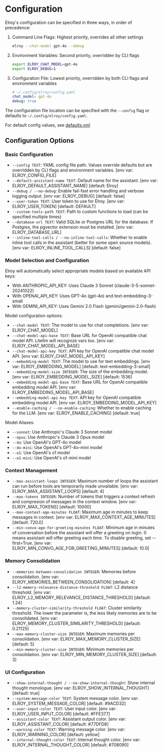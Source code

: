 # Configuration

Elroy's configuration can be specified in three ways, in order of precedence:

1. Command Line Flags: Highest priority, overrides all other settings
   ```bash
   elroy --chat-model gpt-4o --debug
   ```

2. Environment Variables: Second priority, overridden by CLI flags
   ```bash
   export ELROY_CHAT_MODEL=gpt-4o
   export ELROY_DEBUG=1
   ```

3. Configuration File: Lowest priority, overridden by both CLI flags and environment variables
   ```yaml
   # ~/.config/elroy/config.yaml
   chat_model: gpt-4o
   debug: true
   ```

The configuration file location can be specified with the `--config` flag or defaults to `~/.config/elroy/config.yaml`.

For default config values, see [defaults.yml](../elroy/defaults.yml)

## Configuration Options

### Basic Configuration
* `--config TEXT`: YAML config file path. Values override defaults but are overridden by CLI flags and environment variables. [env var: ELROY_CONFIG_FILE]
* `--default-assistant-name TEXT`: Default name for the assistant. [env var: ELROY_DEFAULT_ASSISTANT_NAME] [default: Elroy]
* `--debug / --no-debug`: Enable fail-fast error handling and verbose logging output. [env var: ELROY_DEBUG] [default: false]
* `--user-token TEXT`: User token to use for Elroy. [env var: ELROY_USER_TOKEN] [default: DEFAULT]
* `--custom-tools-path TEXT`: Path to custom functions to load (can be specified multiple times)
* `--database-url TEXT`: Valid SQLite or Postgres URL for the database. If Postgres, the pgvector extension must be installed. [env var: ELROY_DATABASE_URL]
* `--inline-tool-calls / --no-inline-tool-calls`: Whether to enable inline tool calls in the assistant (better for some open source models). [env var: ELROY_INLINE_TOOL_CALLS] [default: false]

### Model Selection and Configuration
Elroy will automatically select appropriate models based on available API keys:
- With ANTHROPIC_API_KEY: Uses Claude 3 Sonnet (claude-3-5-sonnet-20241022)
- With OPENAI_API_KEY: Uses GPT-4o (gpt-4o) and text-embedding-3-small
- With GEMINI_API_KEY: Uses Gemini 2.0 Flash (gemini/gemini-2.0-flash)

Model configuration options:
* `--chat-model TEXT`: The model to use for chat completions. [env var: ELROY_CHAT_MODEL]
* `--chat-model-api-base TEXT`: Base URL for OpenAI compatible chat model API. Litellm will recognize vars too. [env var: ELROY_CHAT_MODEL_API_BASE]
* `--chat-model-api-key TEXT`: API key for OpenAI compatible chat model API. [env var: ELROY_CHAT_MODEL_API_KEY]
* `--embedding-model TEXT`: The model to use for text embeddings. [env var: ELROY_EMBEDDING_MODEL] [default: text-embedding-3-small]
* `--embedding-model-size INTEGER`: The size of the embedding model. [env var: ELROY_EMBEDDING_MODEL_SIZE] [default: 1536]
* `--embedding-model-api-base TEXT`: Base URL for OpenAI compatible embedding model API. [env var: ELROY_EMBEDDING_MODEL_API_BASE]
* `--embedding-model-api-key TEXT`: API key for OpenAI compatible embedding model API. [env var: ELROY_EMBEDDING_MODEL_API_KEY]
* `--enable-caching / --no-enable-caching`: Whether to enable caching for the LLM. [env var: ELROY_ENABLE_CACHING] [default: true]

Model Aliases:
* `--sonnet`: Use Anthropic's Claude 3 Sonnet model
* `--opus`: Use Anthropic's Claude 3 Opus model
* `--4o`: Use OpenAI's GPT-4o model
* `--4o-mini`: Use OpenAI's GPT-4o-mini model
* `--o1`: Use OpenAI's o1 model
* `--o1-mini`: Use OpenAI's o1-mini model

### Context Management
* `--max-assistant-loops INTEGER`: Maximum number of loops the assistant can run before tools are temporarily made unvailable. [env var: ELROY_MAX_ASSISTANT_LOOPS] [default: 4]
* `--max-tokens INTEGER`: Number of tokens that triggers a context refresh and compresion of messages in the context window. [env var: ELROY_MAX_TOKENS] [default: 10000]
* `--max-context-age-minutes FLOAT`: Maximum age in minutes to keep messages in context. [env var: ELROY_MAX_CONTEXT_AGE_MINUTES] [default: 720.0]
* `--min-convo-age-for-greeting-minutes FLOAT`: Minimum age in minutes of conversation before the assistant will offer a greeting on login. 0 means assistant will offer greeting each time. To disable greeting, set --first=True. [env var: ELROY_MIN_CONVO_AGE_FOR_GREETING_MINUTES] [default: 10.0]

### Memory Consolidation
* `--memories-between-consolidation INTEGER`: Memories before consolidation. [env var: ELROY_MEMORIES_BETWEEN_CONSOLIDATION] [default: 4]
* `--l2-memory-relevance-distance-threshold FLOAT`: L2 distance threshold. [env var: ELROY_L2_MEMORY_RELEVANCE_DISTANCE_THRESHOLD] [default: 1.24]
* `--memory-cluster-similarity-threshold FLOAT`: Cluster similarity threshold. The lower the parameter is, the less likely memories are to be consolidated. [env var: ELROY_MEMORY_CLUSTER_SIMILARITY_THRESHOLD] [default: 0.21125]
* `--max-memory-cluster-size INTEGER`: Maximum memories per consolidation. [env var: ELROY_MAX_MEMORY_CLUSTER_SIZE] [default: 5]
* `--min-memory-cluster-size INTEGER`: Minimum memories per consolidation. [env var: ELROY_MIN_MEMORY_CLUSTER_SIZE] [default: 3]

### UI Configuration
* `--show-internal-thought / --no-show-internal-thought`: Show internal thought monologue. [env var: ELROY_SHOW_INTERNAL_THOUGHT] [default: true]
* `--system-message-color TEXT`: System message color. [env var: ELROY_SYSTEM_MESSAGE_COLOR] [default: #9ACD32]
* `--user-input-color TEXT`: User input color. [env var: ELROY_USER_INPUT_COLOR] [default: #FFE377]
* `--assistant-color TEXT`: Assistant output color. [env var: ELROY_ASSISTANT_COLOR] [default: #77DFD8]
* `--warning-color TEXT`: Warning message color. [env var: ELROY_WARNING_COLOR] [default: yellow]
* `--internal-thought-color TEXT`: Internal thought color. [env var: ELROY_INTERNAL_THOUGHT_COLOR] [default: #708090]
